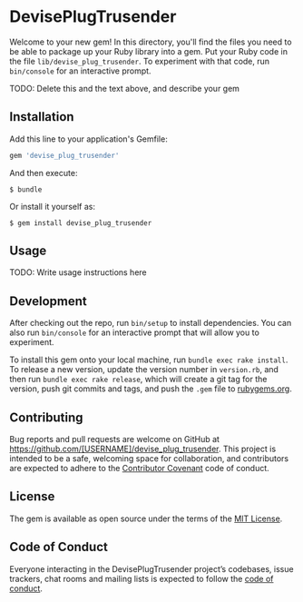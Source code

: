 # DevisePlugTrusender

Welcome to your new gem! In this directory, you'll find the files you need to be able to package up your Ruby library into a gem. Put your Ruby code in the file `lib/devise_plug_trusender`. To experiment with that code, run `bin/console` for an interactive prompt.

TODO: Delete this and the text above, and describe your gem

## Installation

Add this line to your application's Gemfile:

```ruby
gem 'devise_plug_trusender'
```

And then execute:

    $ bundle

Or install it yourself as:

    $ gem install devise_plug_trusender

## Usage

TODO: Write usage instructions here

## Development

After checking out the repo, run `bin/setup` to install dependencies. You can also run `bin/console` for an interactive prompt that will allow you to experiment.

To install this gem onto your local machine, run `bundle exec rake install`. To release a new version, update the version number in `version.rb`, and then run `bundle exec rake release`, which will create a git tag for the version, push git commits and tags, and push the `.gem` file to [rubygems.org](https://rubygems.org).

## Contributing

Bug reports and pull requests are welcome on GitHub at https://github.com/[USERNAME]/devise_plug_trusender. This project is intended to be a safe, welcoming space for collaboration, and contributors are expected to adhere to the [Contributor Covenant](http://contributor-covenant.org) code of conduct.

## License

The gem is available as open source under the terms of the [MIT License](https://opensource.org/licenses/MIT).

## Code of Conduct

Everyone interacting in the DevisePlugTrusender project’s codebases, issue trackers, chat rooms and mailing lists is expected to follow the [code of conduct](https://github.com/[USERNAME]/devise_plug_trusender/blob/master/CODE_OF_CONDUCT.md).
